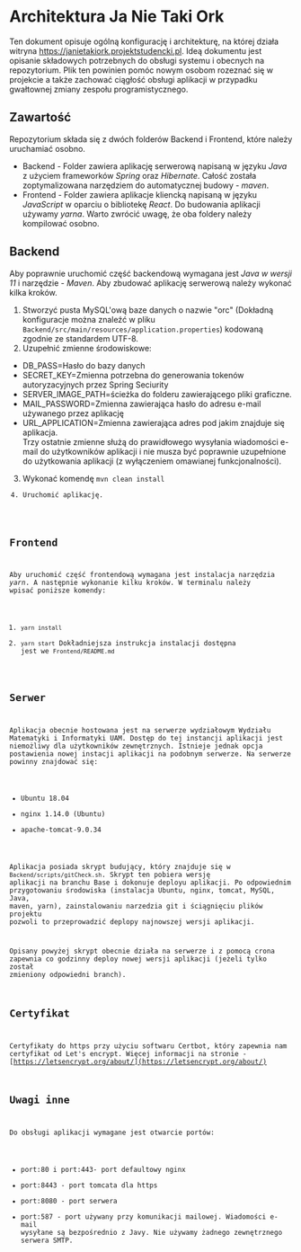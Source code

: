# Architektura Ja Nie Taki Ork
Ten dokument opisuje ogólną konfigurację i architekturę, na której działa witryna https://janietakiork.projektstudencki.pl. Ideą dokumentu jest opisanie składowych potrzebnych do obsługi systemu i obecnych na repozytorium. Plik ten powinien pomóc nowym osobom rozeznać się w projekcie a także zachować ciągłość obsługi aplikacji w przypadku gwałtownej zmiany zespołu programistycznego. 
## Zawartość
Repozytorium składa się z dwóch folderów Backend i Frontend, które należy uruchamiać osobno. 
* Backend - Folder zawiera aplikację serwerową napisaną w języku *Java* z użyciem frameworków *Spring* oraz *Hibernate*. Całość została zoptymalizowana narzędziem do automatycznej budowy - *maven*.   
* Frontend - Folder zawiera aplikacje kliencką napisaną w języku *JavaScript* w oparciu o bibliotekę *React*. Do budowania aplikacji używamy *yarna*. 
Warto zwrócić uwagę, że oba foldery należy kompilować osobno. 
## Backend
Aby poprawnie uruchomić część backendową wymagana jest *Java w wersji 11* i narzędzie - *Maven*. Aby zbudować aplikację serwerową należy wykonać kilka kroków. 
1. Stworzyć pusta MySQL'ową baze danych o nazwie "orc"   (Dokładną konfiguracje można znaleźć w pliku <code>Backend/src/main/resources/application.properties</code>) kodowaną zgodnie ze standardem UTF-8.
2. Uzupełnić zmienne środowiskowe:
 * DB_PASS=Hasło do bazy danych
* SECRET_KEY=Zmienna potrzebna do generowania tokenów autoryzacyjnych przez Spring Seciurity
* SERVER_IMAGE_PATH=ścieżka do folderu zawierającego pliki graficzne. 
* MAIL_PASSWORD=Zmienna zawierająca hasło do adresu e-mail używanego przez aplikację
* URL_APPLICATION=Zmienna zawierająca adres pod jakim znajduje się aplikacja. 
  </br>Trzy ostatnie zmienne służą do prawidłowego wysyłania wiadomości e-mail do użytkowników aplikacji i nie musza być poprawnie uzupełnione do użytkowania aplikacji (z wyłączeniem omawianej funkcjonalności).
3. Wykonać komendę <code>mvn clean install</clean>
4. Uruchomić aplikację.
## Frontend
Aby uruchomić część frontendową wymagana jest instalacja narzędzia *yarn*. A następnie wykonanie kilku kroków. W terminalu należy wpisać poniższe komendy:
1. <code>yarn install</code>
2. <code>yarn start</code>
Dokładniejsza instrukcja instalacji dostępna jest we <code>Frontend/README.md</code>
## Serwer
Aplikacja obecnie hostowana jest na serwerze wydziałowym Wydziału Matematyki i Informatyki UAM. Dostęp do tej instancji aplikacji jest niemożliwy dla użytkowników zewnętrznych. Istnieje jednak opcja postawienia nowej instacji aplikacji na podobnym serwerze. 
Na serwerze powinny znajdować się:
* Ubuntu 18.04
* nginx 1.14.0 (Ubuntu)
*  apache-tomcat-9.0.34 

Aplikacja posiada skrypt budujący, który znajduje się w <code>Backend/scripts/gitCheck.sh</code>. Skrypt ten pobiera wersję aplikacji na branchu Base i dokonuje deployu aplikacji. Po odpowiednim przygotowaniu środowiska (instalacja Ubuntu, nginx, tomcat, MySQL, Java, maven, yarn), zainstalowaniu narzedzia git i ściągnięciu plików projektu pozwoli to przeprowadzić deplopy najnowszej wersji aplikacji. 

Opisany powyżej skrypt obecnie działa na serwerze i z pomocą crona zapewnia co godzinny deploy nowej wersji aplikacji (jeżeli tylko został zmieniony odpowiedni branch).
## Certyfikat
Certyfikaty do https  przy użyciu softwaru Certbot, który zapewnia nam certyfikat od Let's encrypt. Więcej informacji na stronie - [https://letsencrypt.org/about/](https://letsencrypt.org/about/)
## Uwagi inne
Do obsługi aplikacji wymagane jest otwarcie portów:
- port:80 i port:443- port defaultowy nginx
- port:8443 - port tomcata dla https
- port:8080 - port serwera
- port:587 - port używany przy komunikacji mailowej. Wiadomości e-mail wysyłane są bezpośrednio z Javy. Nie używamy żadnego zewnętrznego serwera SMTP.
